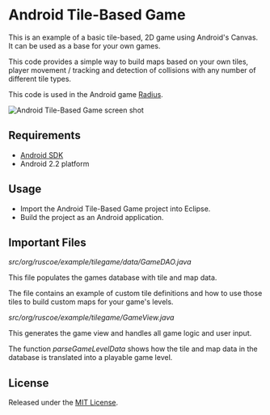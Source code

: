 # Android Tile-Based Game

This is an example of a basic tile-based, 2D game using Android's Canvas. It can be used as a base for your own games.

This code provides a simple way to build maps based on your own tiles, player movement / tracking and detection of collisions with any number of different tile types.

This code is used in the Android game [Radius](http://ruscoe.org/projects/radius/).

![Android Tile-Based Game screen shot](http://ruscoe.org/assets/images/projects/android-tile-game.png)

## Requirements

* [Android SDK](http://developer.android.com/sdk/index.html)
* Android 2.2 platform

## Usage

* Import the Android Tile-Based Game project into Eclipse.
* Build the project as an Android application.

## Important Files

*src/org/ruscoe/example/tilegame/data/GameDAO.java*

This file populates the games database with tile and map data.

The file contains an example of custom tile definitions and how to use those tiles to build custom maps for your game's levels.

*src/org/ruscoe/example/tilegame/GameView.java*

This generates the game view and handles all game logic and user input.

The function *parseGameLevelData* shows how the tile and map data in the database is translated into a playable game level.

## License

Released under the [MIT License](http://www.opensource.org/licenses/mit-license.php).
